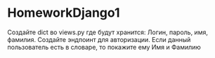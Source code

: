 # HomeworkDjango1
Создайте dict во views.py где будут хранится: Логин, пароль, имя, фамилия. Создайте эндпоинт для авторизации. Если данный пользователь есть в словаре, то покажите ему Имя и Фамилию
